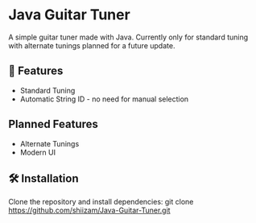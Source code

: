 # Java Guitar Tuner 

A simple guitar tuner made with Java. Currently only for standard tuning with alternate tunings planned for a future update.

## 🚀 Features

- Standard Tuning
- Automatic String ID - no need for manual selection

## Planned Features

- Alternate Tunings
- Modern UI

## 🛠️ Installation

Clone the repository and install dependencies:
git clone https://github.com/shiizam/Java-Guitar-Tuner.git

